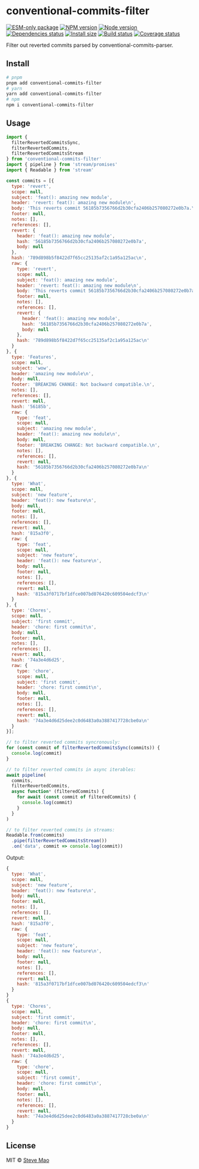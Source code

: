 # conventional-commits-filter

[![ESM-only package][package]][package-url]
[![NPM version][npm]][npm-url]
[![Node version][node]][node-url]
[![Dependencies status][deps]][deps-url]
[![Install size][size]][size-url]
[![Build status][build]][build-url]
[![Coverage status][coverage]][coverage-url]

Filter out reverted commits parsed by conventional-commits-parser.

## Install

```bash
# pnpm
pnpm add conventional-commits-filter
# yarn
yarn add conventional-commits-filter
# npm
npm i conventional-commits-filter
```

## Usage

```js
import {
  filterRevertedCommitsSync,
  filterRevertedCommits,
  filterRevertedCommitsStream
} from 'conventional-commits-filter'
import { pipeline } from 'stream/promises'
import { Readable } from 'stream'

const commits = [{
  type: 'revert',
  scope: null,
  subject: 'feat(): amazing new module',
  header: 'revert: feat(): amazing new module\n',
  body: 'This reverts commit 56185b7356766d2b30cfa2406b257080272e0b7a.\n',
  footer: null,
  notes: [],
  references: [],
  revert: {
    header: 'feat(): amazing new module',
    hash: '56185b7356766d2b30cfa2406b257080272e0b7a',
    body: null
  },
  hash: '789d898b5f8422d7f65cc25135af2c1a95a125ac\n',
  raw: {
    type: 'revert',
    scope: null,
    subject: 'feat(): amazing new module',
    header: 'revert: feat(): amazing new module\n',
    body: 'This reverts commit 56185b7356766d2b30cfa2406b257080272e0b7a.\n',
    footer: null,
    notes: [],
    references: [],
    revert: {
      header: 'feat(): amazing new module',
      hash: '56185b7356766d2b30cfa2406b257080272e0b7a',
      body: null
    },
    hash: '789d898b5f8422d7f65cc25135af2c1a95a125ac\n'
  }
}, {
  type: 'Features',
  scope: null,
  subject: 'wow',
  header: 'amazing new module\n',
  body: null,
  footer: 'BREAKING CHANGE: Not backward compatible.\n',
  notes: [],
  references: [],
  revert: null,
  hash: '56185b',
  raw: {
    type: 'feat',
    scope: null,
    subject: 'amazing new module',
    header: 'feat(): amazing new module\n',
    body: null,
    footer: 'BREAKING CHANGE: Not backward compatible.\n',
    notes: [],
    references: [],
    revert: null,
    hash: '56185b7356766d2b30cfa2406b257080272e0b7a\n'
  }
}, {
  type: 'What',
  scope: null,
  subject: 'new feature',
  header: 'feat(): new feature\n',
  body: null,
  footer: null,
  notes: [],
  references: [],
  revert: null,
  hash: '815a3f0',
  raw: {
    type: 'feat',
    scope: null,
    subject: 'new feature',
    header: 'feat(): new feature\n',
    body: null,
    footer: null,
    notes: [],
    references: [],
    revert: null,
    hash: '815a3f0717bf1dfce007bd076420c609504edcf3\n'
  }
}, {
  type: 'Chores',
  scope: null,
  subject: 'first commit',
  header: 'chore: first commit\n',
  body: null,
  footer: null,
  notes: [],
  references: [],
  revert: null,
  hash: '74a3e4d6d25',
  raw: {
    type: 'chore',
    scope: null,
    subject: 'first commit',
    header: 'chore: first commit\n',
    body: null,
    footer: null,
    notes: [],
    references: [],
    revert: null,
    hash: '74a3e4d6d25dee2c0d6483a0a3887417728cbe0a\n'
  }
}];

// to filter reverted commits syncronously:
for (const commit of filterRevertedCommitsSync(commits)) {
  console.log(commit)
}

// to filter reverted commits in async iterables:
await pipeline(
  commits,
  filterRevertedCommits,
  async function* (filteredCommits) {
    for await (const commit of filteredCommits) {
      console.log(commit)
    }
  }
)

// to filter reverted commits in streams:
Readable.from(commits)
  .pipe(filterRevertedCommitsStream())
  .on('data', commit => console.log(commit))
```

Output:

```js
{
  type: 'What',
  scope: null,
  subject: 'new feature',
  header: 'feat(): new feature\n',
  body: null,
  footer: null,
  notes: [],
  references: [],
  revert: null,
  hash: '815a3f0',
  raw: {
    type: 'feat',
    scope: null,
    subject: 'new feature',
    header: 'feat(): new feature\n',
    body: null,
    footer: null,
    notes: [],
    references: [],
    revert: null,
    hash: '815a3f0717bf1dfce007bd076420c609504edcf3\n'
  }
}
{
  type: 'Chores',
  scope: null,
  subject: 'first commit',
  header: 'chore: first commit\n',
  body: null,
  footer: null,
  notes: [],
  references: [],
  revert: null,
  hash: '74a3e4d6d25',
  raw: {
    type: 'chore',
    scope: null,
    subject: 'first commit',
    header: 'chore: first commit\n',
    body: null,
    footer: null,
    notes: [],
    references: [],
    revert: null,
    hash: '74a3e4d6d25dee2c0d6483a0a3887417728cbe0a\n'
  }
}
```

## License

MIT © [Steve Mao](https://github.com/stevemao)

[build]: https://img.shields.io/github/actions/workflow/status/conventional-changelog/conventional-changelog/tests.yaml?branch=master
[build-url]: https://github.com/conventional-changelog/conventional-changelog/actions
[coverage]: https://coveralls.io/repos/github/conventional-changelog/conventional-changelog/badge.svg?branch=master
[coverage-url]: https://coveralls.io/github/conventional-changelog/conventional-changelog?branch=master
[deps]: https://img.shields.io/librariesio/release/npm/conventional-commits-filter
[deps-url]: https://libraries.io/npm/conventional-commits-filter/tree
[node]: https://img.shields.io/node/v/conventional-commits-filter.svg
[node-url]: https://nodejs.org
[npm]: https://img.shields.io/npm/v/conventional-commits-filter.svg
[npm-url]: https://npmjs.com/package/conventional-commits-filter
[package]: https://img.shields.io/badge/package-ESM--only-ffe536.svg
[package-url]: https://nodejs.org/api/esm.html
[size]: https://packagephobia.com/badge?p=conventional-commits-filter
[size-url]: https://packagephobia.com/result?p=conventional-commits-filter
